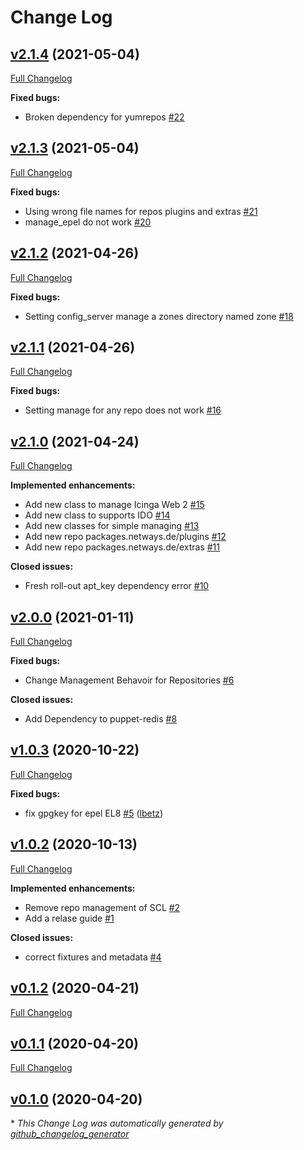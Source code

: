 # Change Log

## [v2.1.4](https://github.com/icinga/puppet-icinga/tree/v2.1.4) (2021-05-04)
[Full Changelog](https://github.com/icinga/puppet-icinga/compare/v2.1.3...v2.1.4)

**Fixed bugs:**

- Broken dependency for yumrepos [\#22](https://github.com/Icinga/puppet-icinga/issues/22)

## [v2.1.3](https://github.com/icinga/puppet-icinga/tree/v2.1.3) (2021-05-04)
[Full Changelog](https://github.com/icinga/puppet-icinga/compare/v2.1.2...v2.1.3)

**Fixed bugs:**

- Using wrong file names for repos plugins and extras [\#21](https://github.com/Icinga/puppet-icinga/issues/21)
- manage\_epel do not work [\#20](https://github.com/Icinga/puppet-icinga/issues/20)

## [v2.1.2](https://github.com/icinga/puppet-icinga/tree/v2.1.2) (2021-04-26)
[Full Changelog](https://github.com/icinga/puppet-icinga/compare/v2.1.1...v2.1.2)

**Fixed bugs:**

- Setting config\_server manage a zones directory named zone [\#18](https://github.com/Icinga/puppet-icinga/issues/18)

## [v2.1.1](https://github.com/icinga/puppet-icinga/tree/v2.1.1) (2021-04-26)
[Full Changelog](https://github.com/icinga/puppet-icinga/compare/v2.1.0...v2.1.1)

**Fixed bugs:**

- Setting manage for any repo does not work [\#16](https://github.com/Icinga/puppet-icinga/issues/16)

## [v2.1.0](https://github.com/icinga/puppet-icinga/tree/v2.1.0) (2021-04-24)
[Full Changelog](https://github.com/icinga/puppet-icinga/compare/v2.0.0...v2.1.0)

**Implemented enhancements:**

- Add new class to manage Icinga Web 2 [\#15](https://github.com/Icinga/puppet-icinga/issues/15)
- Add new class to supports IDO [\#14](https://github.com/Icinga/puppet-icinga/issues/14)
- Add new classes for simple managing  [\#13](https://github.com/Icinga/puppet-icinga/issues/13)
- Add new repo packages.netways.de/plugins [\#12](https://github.com/Icinga/puppet-icinga/issues/12)
- Add new repo packages.netways.de/extras [\#11](https://github.com/Icinga/puppet-icinga/issues/11)

**Closed issues:**

- Fresh roll-out apt\_key dependency error [\#10](https://github.com/Icinga/puppet-icinga/issues/10)

## [v2.0.0](https://github.com/icinga/puppet-icinga/tree/v2.0.0) (2021-01-11)
[Full Changelog](https://github.com/icinga/puppet-icinga/compare/v1.0.3...v2.0.0)

**Fixed bugs:**

- Change Management Behavoir for Repositories [\#6](https://github.com/Icinga/puppet-icinga/issues/6)

**Closed issues:**

- Add Dependency to puppet-redis [\#8](https://github.com/Icinga/puppet-icinga/issues/8)

## [v1.0.3](https://github.com/icinga/puppet-icinga/tree/v1.0.3) (2020-10-22)
[Full Changelog](https://github.com/icinga/puppet-icinga/compare/v1.0.2...v1.0.3)

**Fixed bugs:**

- fix gpgkey for epel EL8 [\#5](https://github.com/Icinga/puppet-icinga/pull/5) ([lbetz](https://github.com/lbetz))

## [v1.0.2](https://github.com/icinga/puppet-icinga/tree/v1.0.2) (2020-10-13)
[Full Changelog](https://github.com/icinga/puppet-icinga/compare/v0.1.2...v1.0.2)

**Implemented enhancements:**

- Remove repo management of SCL [\#2](https://github.com/Icinga/puppet-icinga/issues/2)
- Add a relase guide [\#1](https://github.com/Icinga/puppet-icinga/issues/1)

**Closed issues:**

- correct fixtures and metadata [\#4](https://github.com/Icinga/puppet-icinga/issues/4)

## [v0.1.2](https://github.com/icinga/puppet-icinga/tree/v0.1.2) (2020-04-21)
[Full Changelog](https://github.com/icinga/puppet-icinga/compare/v0.1.1...v0.1.2)

## [v0.1.1](https://github.com/icinga/puppet-icinga/tree/v0.1.1) (2020-04-20)
[Full Changelog](https://github.com/icinga/puppet-icinga/compare/v0.1.0...v0.1.1)

## [v0.1.0](https://github.com/icinga/puppet-icinga/tree/v0.1.0) (2020-04-20)


\* *This Change Log was automatically generated by [github_changelog_generator](https://github.com/skywinder/Github-Changelog-Generator)*